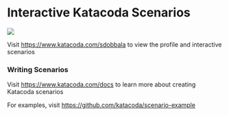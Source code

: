 # Interactive Katacoda Scenarios

[![](http://shields.katacoda.com/katacoda/sdobbala/count.svg)](https://www.katacoda.com/sdobbala "Get your profile on Katacoda.com")

Visit https://www.katacoda.com/sdobbala to view the profile and interactive scenarios

### Writing Scenarios
Visit https://www.katacoda.com/docs to learn more about creating Katacoda scenarios

For examples, visit https://github.com/katacoda/scenario-example
